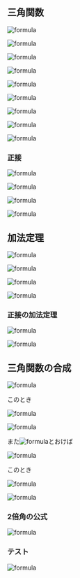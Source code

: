 
## 三角関数

![formula](https://latex.codecogs.com/gif.latex?\sin(\theta+2n\pi)=\sin\theta)

![formula](https://latex.codecogs.com/gif.latex?\cos(\theta+2n\pi)=\cos\theta)

![formula](https://latex.codecogs.com/gif.latex?\sin^{2}\theta+\cos^{2}\theta=1)

![formula](https://latex.codecogs.com/gif.latex?\sin(-\theta)=-\sin\theta)

![formula](https://latex.codecogs.com/gif.latex?\cos(-\theta)=\cos\theta)

![formula](https://latex.codecogs.com/gif.latex?\sin(\theta+\frac{\pi}{2})=\cos\theta)

![formula](https://latex.codecogs.com/gif.latex?\cos(\theta+\frac{\pi}{2})=-\sin\theta)

![formula](https://latex.codecogs.com/gif.latex?\sin(\theta+\pi)=-\sin\theta)

![formula](https://latex.codecogs.com/gif.latex?\cos(\theta+\pi)=-\cos\theta)

### 正接

![formula](https://latex.codecogs.com/gif.latex?\tan\theta=\frac{\sin\theta}{\cos\theta})

![formula](https://latex.codecogs.com/gif.latex?\tan(-\theta)=-\tan\theta)

![formula](https://latex.codecogs.com/gif.latex?\tan(\theta+n\pi)=\tan\theta)

![formula](https://latex.codecogs.com/gif.latex?1+\tan^{2}\theta=\frac{1}{\cos^{2}\theta})

## 加法定理

![formula](https://latex.codecogs.com/gif.latex?\sin(\alpha+\beta)=\sin\alpha\cos\beta+\cos\alpha\sin\beta)

![formula](https://latex.codecogs.com/gif.latex?\sin(\alpha-\beta)=\sin\alpha\cos\beta-\cos\alpha\sin\beta)

![formula](https://latex.codecogs.com/gif.latex?\cos(\alpha+\beta)=\cos\alpha\cos\beta-\sin\alpha\sin\beta)

![formula](https://latex.codecogs.com/gif.latex?\cos(\alpha-\beta)=\cos\alpha\cos\beta+\sin\alpha\sin\beta)

### 正接の加法定理

![formula](https://latex.codecogs.com/gif.latex?\tan(\alpha+\beta)=\frac{\tan\alpha+\tan\beta}{1-\tan\alpha\tan\beta})

![formula](https://latex.codecogs.com/gif.latex?\tan(\alpha-\beta)=\frac{\tan\alpha-\tan\beta}{1+\tan\alpha\tan\beta})

## 三角関数の合成

![formula](https://latex.codecogs.com/gif.latex?a\sin\theta+b\cos\theta=\sqrt{a^{2}+b^{2}}\sin(\theta+\alpha))

このとき

![formula](https://latex.codecogs.com/gif.latex?\cos\alpha=\frac{a}{\sqrt{a^2+b^2}})
     
![formula](https://latex.codecogs.com/gif.latex?\sin\alpha=\frac{b}{\sqrt{a^2+b^2}})

また![formula](https://latex.codecogs.com/gif.latex?\beta=\alpha-\frac{\pi}{2})とおけば

![formula](https://latex.codecogs.com/gif.latex?a\sin\theta+b\cos\theta=\sqrt{a^{2}+b^{2}}\cos(\theta+\beta))

このとき

![formula](https://latex.codecogs.com/gif.latex?\cos\beta=\frac{b}{\sqrt{a^2+b^2}})
     
![formula](https://latex.codecogs.com/gif.latex?\sin\beta=\frac{-a}{\sqrt{a^2+b^2}})

### 2倍角の公式

![formula](https://latex.codecogs.com/gif.latex?\sin2\alpha=2\sin\alpha\cos\alpha)



### テスト
![formula](https://latex.codecogs.com/gif.latex?\sum_{n=1}^{N}a_n)

